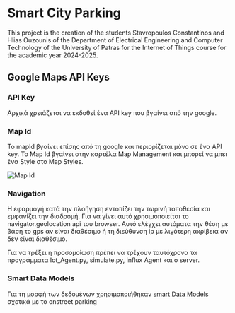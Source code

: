 # Smart City Parking

This project is the creation of the students Stavropoulos Constantinos and Hlias Ouzounis of the Department of Electrical Engineering and Computer Technology of the University of Patras for the Internet of Things course for the academic year 2024-2025.

## Google Maps API Keys

### API Key

Αρχικά χρειάζεται να εκδοθεί ένα API key που βγαίνει από την google.

### Map Id

Το mapId βγαίνει επίσης από τη google και περιορίζεται μόνο σε ένα API key. Το Map Id βγαίνει στην καρτέλα Map Management και μπορεί να μπει 
ένα Style στο Map Styles.

![Map Id](./Presentations/images/map-id.png)

### Navigation

Η εφαρμογή κατά την πλοήγηση εντοπίζει την τωρινή τοποθεσία και εμφανίζει την διαδρομή. Για να γίνει αυτό χρησιμοποιείται το navigator.geolocation api του browser. Αυτό ελέγχει αυτόματα την θέση με βάση το gps αν είναι διαθέσιμο ή τη διεύθυνση ip με λιγότερη ακρίβεια αν δεν είναι διαθέσιμο.

Για να τρέξει η προσομοίωση πρέπει να τρέχουν ταυτόχρονα τα  προγράμματα Iot_Agent.py, simulate.py, influx Agent και ο server.

### Smart Data Models

Για τη μορφή των δεδομένων χρησιμοποιήθηκαν [smart Data Models](https://github.com/smart-data-models/dataModel.Parking/blob/master/OnStreetParking/doc/spec.md)
σχετικά με το onstreet parking


